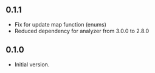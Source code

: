 ## 0.1.1

- Fix for update map function (enums)
- Reduced dependency for analyzer from 3.0.0 to 2.8.0

## 0.1.0

- Initial version.
